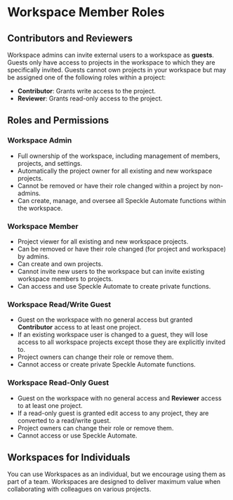 # Workspace Member Roles

## Contributors and Reviewers

Workspace admins can invite external users to a workspace as **guests**. Guests only have access to projects in the workspace to which they are specifically invited. Guests cannot own projects in your workspace but may be assigned one of the following roles within a project:

- **Contributor**: Grants write access to the project.
- **Reviewer**: Grants read-only access to the project.

## Roles and Permissions

### Workspace Admin

- Full ownership of the workspace, including management of members, projects, and settings.
- Automatically the project owner for all existing and new workspace projects.
- Cannot be removed or have their role changed within a project by non-admins.
- Can create, manage, and oversee all Speckle Automate functions within the workspace. 

### Workspace Member

- Project viewer for all existing and new workspace projects.
- Can be removed or have their role changed (for project and workspace) by admins.
- Can create and own projects.
- Cannot invite new users to the workspace but can invite existing workspace members to projects.
- Can access and use Speckle Automate to create private functions.  

### Workspace Read/Write Guest

- Guest on the workspace with no general access but granted **Contributor** access to at least one project.
- If an existing workspace user is changed to a guest, they will lose access to all workspace projects except those they are explicitly invited to.
- Project owners can change their role or remove them.
- Cannot access or create private Speckle Automate functions.  

### Workspace Read-Only Guest

- Guest on the workspace with no general access and **Reviewer** access to at least one project.
- If a read-only guest is granted edit access to any project, they are converted to a read/write guest.
- Project owners can change their role or remove them.
- Cannot access or use Speckle Automate.  

## Workspaces for Individuals

You can use Workspaces as an individual, but we encourage using them as part of a team. Workspaces are designed to deliver maximum value when collaborating with colleagues on various projects.
